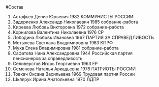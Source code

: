 #Состав
1. Астафьев Денис Юрьевич 1982 КОММУНИСТЫ РОССИИ
2. Задериенко Александр Николаевич 1985 собрание-работа
3. Киреева Любовь Викторовна 1972 собрание-работа
4. Корнилова Валентина Николаевна 1976 СР
5. Лободина Любовь Ивановна 1967 ПАРТИЯ ЗА СПРАВЕДЛИВОСТЬ
6. Мотылева Светлана Владимировна 1963 КПРФ
7. Муха Елена Владимировна 1981 собрание-работа
8. Сафатова Нина Александровна 1944 Российская партия пенсионеров за справедливость
9. Селиверстов Игорь Георгиевич 1963 ЕР
10. Семенова Наталья Аркадьевна 1978 ПАТРИОТЫ РОССИИ
11. Товкач Оксана Васильевна 1969 Трудовая партия России
12. Шклярук Ирина Анатольевна 1970 ЛДПР
